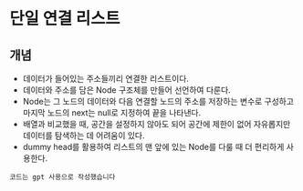 # 단일 연결 리스트

## 개념
- 데이터가 들어있는 주소들끼리 연결한 리스트이다.
- 데이터와 주소를 담은 Node 구조체를 만들어 선언하여 다룬다.
- Node는 그 노드의 데이터와 다음 연결할 노드의 주소를 저장하는 변수로 구성하고 마지막 노드의 next는 null로 지정하여 끝을 나타낸다.
- 배열과 비교했을 때, 공간을 설정하지 않아도 되어 공간에 제한이 없어 자유롭지만 데이터를 탐색하는 데 어려움이 있다.
- dummy head를 활용하여 리스트의 맨 앞에 있는 Node를 다룰 때 더 편리하게 사용한다.

`코드는 gpt 사용으로 작성했습니다`
